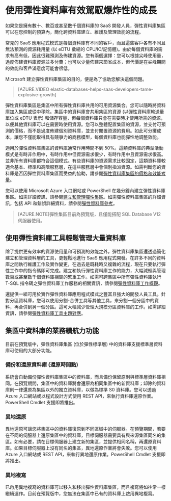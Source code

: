 <properties 
	pageTitle="使用彈性資料庫有效駕馭爆炸性的成長" 
	description="Azure SQL Database 彈性資料庫集區是由一組彈性資料庫共用的可用資源集合。" 
	services="sql-database" 
	documentationCenter="" 
	authors="stevestein" 
	manager="jeffreyg" 
	editor=""/>

<tags 
	ms.service="sql-database"
	ms.devlang="NA"
	ms.date="06/25/2015" 
	ms.author="sstein" 
	ms.workload="data-management" 
	ms.topic="article" 
	ms.tgt_pltfrm="NA"/>


# 使用彈性資料庫有效駕馭爆炸性的成長

如果您是擁有數十、數百或甚至數千個資料庫的 SaaS 開發人員，彈性資料庫集區可以在您控制的預算內，簡化跨資料庫建立、維護及管理效能的流程。

常見的 SaaS 應用程式模式是每個資料庫有不同的客戶，而且這些客戶各有不同且無法預測的資源耗用量 (以 eDTU 彙總的 CPU/IO/記憶體)。由於每個資料庫的需求有高有低，因此很難預測及佈建資源。您有兩個選擇：您可以根據尖峰使用量，過度佈建資料庫資源並多付費；也可以少量佈建來節省成本，但代價是在尖峰期間的效能和客戶滿意度可能會很低。

Microsoft 建立彈性資料庫集區的目的，便是為了協助您解決這個問題。

> [AZURE.VIDEO elastic-databases-helps-saas-developers-tame-explosive-growth]

彈性資料庫集區是集區中所有彈性資料庫共用的可用資源集合。您可以隨時將資料庫加入集區或從中移除。集區中的資料庫會共用集區的資源 (以彈性資料庫輸送量單位或 eDTU 表示) 和儲存容量，但每個資料庫只會在需要時才使用所需的資源，以便其他資料庫可以在需要時使用資源。您可以整體配置集區的資源，並支付可預測的價格，而不是過度佈建個別資料庫，並支付閒置資源的費用。如此可分攤成本，讓您不僅能取得具有競爭力的商務模型，每個資料庫也能彈性地調整效能。

適用於彈性資料庫集區的資料庫通常作用時間不到 50%。這類資料庫的典型活動模式是有時非作用中，有時作用中但資源需求很少，有時作用中且資源需求很高。並非所有資料庫都符合這個模式。有些資料庫的資源需求比較固定，這類資料庫較適合基本、標準和高階服務層，在這些服務層中會個別指派資源。如需判斷您的資料庫是否因彈性資料庫集區而受益的協助，請參閱[彈性資料庫集區的價格和效能考量](sql-database-elastic-pool-guidance.md)。

您可以使用 Microsoft Azure 入口網站或 PowerShell 在幾分鐘內建立彈性資料庫集區。如需詳細資訊，請參閱[建立和管理彈性集區](sql-database-elastic-pool-portal.md)。如需彈性資料庫集區的詳細資訊，包括 API 和錯誤詳細資料，請參閱[彈性資料庫參考](sql-database-elastic-pool-reference.md)。


> [AZURE.NOTE]彈性集區目前為預覽版，且僅能搭配 SQL Database V12 伺服器使用。

## 使用彈性資料庫工具輕鬆管理大量資料庫

除了提供更有效率的資源使用量和可預測的效能之外，彈性資料庫集區還透過簡化建立和管理資料層的工具，更輕鬆地進行 SaaS 應用程式開發。在許多不同的資料庫之間執行維護工作及實作變更，在過去是既耗時又複雜的流程，現在只要執行彈性工作中的指令碼即可完成。建立和執行彈性資料庫工作的能力，大幅減輕與管理數百或甚至數千個資料庫相關的繁重工作。如需可跨集區中所有彈性資料庫執行 T-SQL 指令碼之彈性資料庫工作服務的相關資訊，請參閱[彈性資料庫工作概觀](sql-database-elastic-jobs-overview.md)。

還提供一組可用於實作彈性資料庫應用程式模式之豐富且強大的開發人員工具。針對分區資料庫，您可以使用分割-合併工具等其他工具，來分割一個分區中的資料，再合併到另一個分區。這可大幅減少管理大規模分區資料庫的工作。如需詳細資訊，請參閱[彈性資料庫工具主題對應](sql-database-elastic-scale-documentation-map.md)。

## 集區中資料庫的業務續航力功能

目前在預覽版中，彈性資料庫集區 (位於彈性標準層) 中的資料庫支援標準層資料庫可使用的大部分功能。

### 備份和還原資料庫 (還原時間點)

系統會自動備份彈性資料庫集區中的資料庫，而且備份保留原則與標準層資料庫相同。在預覽期間，集區中的資料庫將會還原為相同集區中的新資料庫；卸除的資料庫則一律還原為集區以外的獨立資料庫，以做為標準 S0 資料庫。您可以透過 Azure 入口網站或以程式設計方式使用 REST API，來執行資料庫還原作業。PowerShell Cmdlet 支援即將推出。

### 異地還原

異地還原可讓您將集區中的資料庫復原到不同區域中的伺服器。在預覽期間，若要在不同的伺服器上還原集區中的資料庫，目標伺服器需要具有與來源集區同名的集區。如有必要，請在目標伺服器上建立新的集區，並提供相同名稱，再還原資料庫。如果目標伺服器上沒有同名的集區，異地還原作業將會失敗。您可以使用 Azure 入口網站或 REST API，來執行異地還原作業。PowerShell Cmdlet 支援即將推出。


### 異地複寫

已啟用異地複寫的資料庫可以移入和移出彈性資料庫集區，而且複寫將如往常一樣繼續運作。目前在預覽版中，您無法在集區中已有的資料庫上啟用異地複寫。



 

<!---HONumber=July15_HO4-->